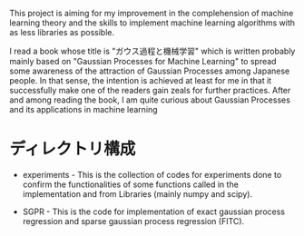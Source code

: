 This project is aiming for my improvement in the complehension of machine learning theory and the skills to implement machine learning algorithms with as less libraries as possible.

I read a book whose title is "ガウス過程と機械学習" which is written probably mainly based on "Gaussian Processes for Machine Learning" to spread some awareness of the attraction of Gaussian Processes among Japanese people. In that sense, the intention is achieved at least for me in that it successfully make one of the readers gain zeals for further practices. After and among reading the book, I am quite curious about Gaussian Processes and its applications in machine learning


# ディレクトリ構成

* experiments - This is the collection of codes for experiments done to confirm the functionalities of some functions called in the implementation and from Libraries (mainly numpy and scipy).

* SGPR - This is the code for implementation of exact gaussian process regression and sparse gaussian process regression (FITC).

